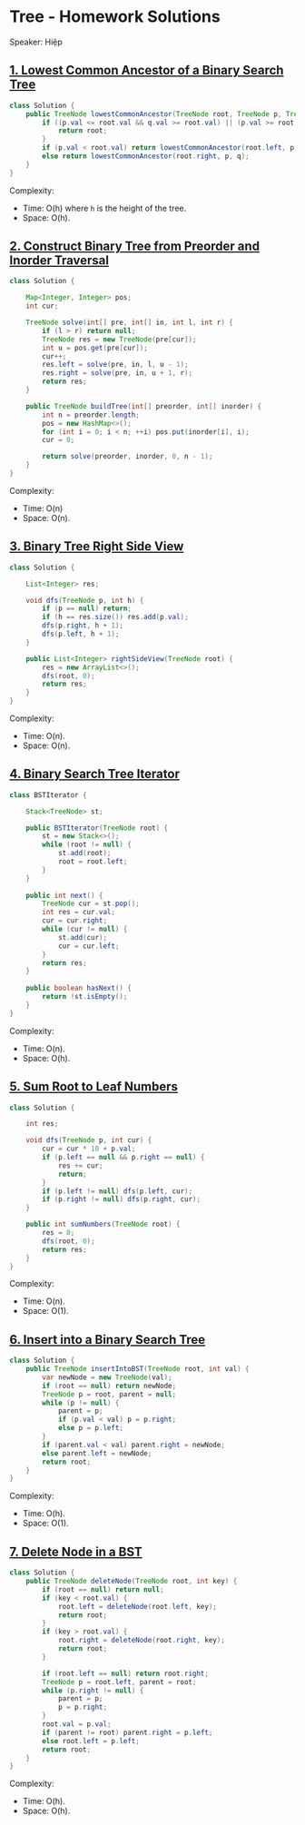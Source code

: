 # Tree - Homework Solutions

Speaker: Hiệp

## [1. Lowest Common Ancestor of a Binary Search Tree](https://leetcode.com/problems/lowest-common-ancestor-of-a-binary-search-tree/)

```java
class Solution {
    public TreeNode lowestCommonAncestor(TreeNode root, TreeNode p, TreeNode q) {
        if ((p.val <= root.val && q.val >= root.val) || (p.val >= root.val && q.val <= root.val)) {
            return root;
        }
        if (p.val < root.val) return lowestCommonAncestor(root.left, p, q);
        else return lowestCommonAncestor(root.right, p, q);
    }
}
```

Complexity:

- Time: O(h) where `h` is the height of the tree.
- Space: O(h).

## [2. Construct Binary Tree from Preorder and Inorder Traversal](https://leetcode.com/problems/construct-binary-tree-from-preorder-and-inorder-traversal/)

```java
class Solution {

    Map<Integer, Integer> pos;
    int cur;

    TreeNode solve(int[] pre, int[] in, int l, int r) {
        if (l > r) return null;
        TreeNode res = new TreeNode(pre[cur]);
        int u = pos.get(pre[cur]);
        cur++;
        res.left = solve(pre, in, l, u - 1);
        res.right = solve(pre, in, u + 1, r);
        return res;
    }

    public TreeNode buildTree(int[] preorder, int[] inorder) {
        int n = preorder.length;
        pos = new HashMap<>();
        for (int i = 0; i < n; ++i) pos.put(inorder[i], i);
        cur = 0;

        return solve(preorder, inorder, 0, n - 1);
    }
}
```

Complexity:

- Time: O(n)
- Space: O(n).

## [3. Binary Tree Right Side View](https://leetcode.com/problems/binary-tree-right-side-view/)

```java
class Solution {

    List<Integer> res;

    void dfs(TreeNode p, int h) {
        if (p == null) return;
        if (h == res.size()) res.add(p.val);
        dfs(p.right, h + 1);
        dfs(p.left, h + 1);
    }

    public List<Integer> rightSideView(TreeNode root) {
        res = new ArrayList<>();
        dfs(root, 0);
        return res;
    }
}
```

Complexity:

- Time: O(n).
- Space: O(n).

## [4. Binary Search Tree Iterator](https://leetcode.com/problems/binary-search-tree-iterator/)

```java
class BSTIterator {

    Stack<TreeNode> st;

    public BSTIterator(TreeNode root) {
        st = new Stack<>();
        while (root != null) {
            st.add(root);
            root = root.left;
        }
    }
    
    public int next() {
        TreeNode cur = st.pop();
        int res = cur.val;
        cur = cur.right;
        while (cur != null) {
            st.add(cur);
            cur = cur.left;
        }
        return res;
    }
    
    public boolean hasNext() {
        return !st.isEmpty();
    }
}
```

Complexity:

- Time: O(n).
- Space: O(h).

## [5. Sum Root to Leaf Numbers](https://leetcode.com/problems/sum-root-to-leaf-numbers/description/)

```java
class Solution {

    int res;

    void dfs(TreeNode p, int cur) {
        cur = cur * 10 + p.val;
        if (p.left == null && p.right == null) {
            res += cur;
            return;
        }
        if (p.left != null) dfs(p.left, cur);
        if (p.right != null) dfs(p.right, cur);
    }

    public int sumNumbers(TreeNode root) {
        res = 0;
        dfs(root, 0);
        return res;
    }
}
```

Complexity:

- Time: O(n).
- Space: O(1).

## [6. Insert into a Binary Search Tree](https://leetcode.com/problems/insert-into-a-binary-search-tree/description/)

```java
class Solution {
    public TreeNode insertIntoBST(TreeNode root, int val) {
        var newNode = new TreeNode(val);
        if (root == null) return newNode;
        TreeNode p = root, parent = null;
        while (p != null) {
            parent = p;
            if (p.val < val) p = p.right;
            else p = p.left;
        }
        if (parent.val < val) parent.right = newNode;
        else parent.left = newNode;
        return root;
    }
}
```

Complexity:

- Time: O(h).
- Space: O(1).

## [7. Delete Node in a BST](https://leetcode.com/problems/delete-node-in-a-bst/)

```java
class Solution {
    public TreeNode deleteNode(TreeNode root, int key) {
        if (root == null) return null;
        if (key < root.val) {
            root.left = deleteNode(root.left, key);
            return root;
        }
        if (key > root.val) {
            root.right = deleteNode(root.right, key);
            return root;
        }

        if (root.left == null) return root.right;
        TreeNode p = root.left, parent = root;
        while (p.right != null) {
            parent = p;
            p = p.right;
        }
        root.val = p.val;
        if (parent != root) parent.right = p.left;
        else root.left = p.left;
        return root;
    }
}
```

Complexity:

- Time: O(h).
- Space: O(h).